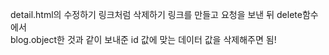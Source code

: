 detail.html의 수정하기 링크처럼 삭제하기 링크를 만들고 요청을 보낸 뒤 delete함수에서 
<br>
blog.object한 것과 같이 보내준 id 값에 맞는 데이터 값을 삭제해주면 됨!

